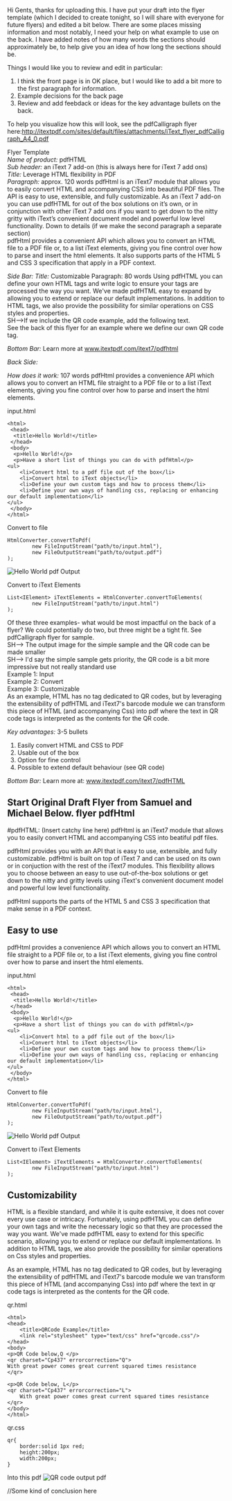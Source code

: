Hi Gents, thanks for uploading this. I have put your draft into the flyer template (which I decided to create tonight, so I will share with everyone for future flyers) and edited a bit below.  There are some places missing information and most notably, I need your help on what example to use on the back.  I have added notes of how many words the sections should approximately be, to help give you an idea of how long the sections should be.  

Things I would like you to review and edit in particular:

1. I think the front page is in OK place, but I would like to add a bit more to the first paragraph for information.
2. Example decisions for the back page
3. Review and add feebdack or ideas for the key advantage bullets on the back.

To help you visualize how this will look, see the pdfCalligraph flyer here:http://itextpdf.com/sites/default/files/attachments/iText_flyer_pdfCalligraph_A4_0.pdf


Flyer Template  
*Name of product:* pdfHTML  
*Sub header:* an iText 7 add-on (this is always here for iText 7 add ons)  
*Title:* Leverage HTML flexibility in PDF  
*Paragraph:*  approx. 120 words 
pdfHtml is an iText7 module that allows you to easily convert HTML and accompanying CSS into beautiful PDF files. The API is easy to use, extensible, and fully customizable.  As an iText 7 add-on you can use pdfHTML for out of the box solutions on it’s own, or in conjunction with other iText 7 add ons if you want to get down to the nitty gritty with iText’s convenient document model and powerful low level functionality.
Down to details (if we make the second paragraph a separate section)  
pdfHtml provides a convenient API which allows you to convert an HTML file to a PDF file or, to a list iText elements, giving you fine control over how to parse and insert the html elements. It also supports parts of the HTML 5 and CSS 3 specification that apply in a PDF context.  

*Side Bar:*
*Title:* Customizable
Paragraph: 80 words
Using pdfHTML you can define your own HTML tags and write logic to ensure your tags are processed the way you want. We've made pdfHTML easy to expand by allowing you to extend or replace our default implementations. In addition to HTML tags, we also provide the possibility for similar operations on CSS styles and properties.  
SH-->If we include the QR code example, add the following text.  
See the back of this flyer for an example where we define our own QR code tag.

*Bottom Bar:* Learn more at www.itextpdf.com/itext7/pdfhtml

*Back Side:*

*How does it work:* 107 words
pdfHtml provides a convenience API which allows you to convert an HTML file straight to a PDF file or to a list iText elements, giving you fine control over how to parse and insert the html elements.

input.html
```
<html>
 <head>
  <title>Hello World!</title>
 </head>
 <body>
  <p>Hello World!</p>
  <p>Have a short list of things you can do with pdfHtml</p>
<ul>
    <li>Convert html to a pdf file out of the box</li>
    <li>Convert html to iText objects</li>
    <li>Define your own custom tags and how to process them</li>
    <li>Define your own ways of handling css, replacing or enhancing our default implementation</li>
</ul>
 </body>
</html>
```

Convert to file
```
HtmlConverter.convertToPdf(
        new FileInputStream("path/to/input.html"),
        new FileOutputStream("path/to/output.pdf")
);
```

![Hello World pdf Output][hello_world]

Convert to iText Elements
```
List<IElement> iTextElements = HtmlConverter.convertToElements(
        new FileInputStream("path/to/input.html")
);
```

Of these three examples- what would be most impactful on the back of a flyer? We could potentially do two, but three might be a tight fit. See pdfCalligraph flyer for sample.  
SH--> The output image for the simple sample and the QR code can be made smaller  
SH--> I'd say the simple sample gets priority, the QR code is a bit more impressive but not really standard use  
Example 1: Input  
Example 2: Convert  
Example 3: Customizable  
As an example, HTML has no tag dedicated to QR codes, but by leveraging the extensibility of pdfHTML and iText7's barcode module we can transform this piece of HTML (and accompanying Css) into pdf where the text in QR code tags is interpreted as the contents for the QR code.

*Key advantages:* 3-5 bullets
1. Easily convert HTML and CSS to PDF
2. Usable out of the box  
3. Option for fine control
4. Possible to extend default behaviour (see QR code)


*Bottom Bar:* Learn more at: www.itextpdf.com/itext7/pdfHTML


Start Original Draft Flyer from Samuel and Michael Below.
flyer pdfHtml
-------------
#pdfHTML: (Insert catchy line here) 
pdfHtml is an iText7 module that allows you to easily convert HTML and accompanying CSS into beatiful pdf files.

pdfHtml provides you with an API that is easy to use, extensible, and fully customizable. pdfHtml is built on top of iText 7 and can be used on its own or in conjuction with the rest of the iText7 modules. This flexibility allows you to choose between an easy to use out-of-the-box solutions or get down to the nitty and gritty levels using iText's convenient document model and powerful low level functionality.

pdfHtml supports the parts of the HTML 5 and CSS 3 specification that make sense in a PDF context.

## Easy to use

pdfHtml provides a convenience API which allows you to convert an HTML file straight to a PDF file or, to a list iText elements, giving you fine control over how to parse and insert the html elements.

input.html
```
<html>
 <head>
  <title>Hello World!</title>
 </head>
 <body>
  <p>Hello World!</p>
  <p>Have a short list of things you can do with pdfHtml</p>
<ul>
    <li>Convert html to a pdf file out of the box</li>
    <li>Convert html to iText objects</li>
    <li>Define your own custom tags and how to process them</li>
    <li>Define your own ways of handling css, replacing or enhancing our default implementation</li>
</ul>
 </body>
</html>
```

Convert to file
```
HtmlConverter.convertToPdf(
        new FileInputStream("path/to/input.html"),
        new FileOutputStream("path/to/output.pdf")
);
```

![Hello World pdf Output][hello_world]

Convert to iText Elements
```
List<IElement> iTextElements = HtmlConverter.convertToElements(
        new FileInputStream("path/to/input.html")
);
```

## Customizability

HTML is a flexible standard, and while it is quite extensive, it does not cover every use case or intricacy. Fortunately, using pdfHTML you can define your own tags and write the necessary logic so that they are processed the way you want. We've made pdfHTML easy to extend for this specific scenario, allowing you to extend or replace our default implementations. In addition to HTML tags, we also provide the possibility for similar operations on Css styles and properties.

As an example, HTML has no tag dedicated to QR codes, but by leveraging the extensibility of pdfHTML and iText7's barcode module we van transform this piece of HTML (and accompanying Css) into pdf where the text in qr code tags is interpreted as the contents for the QR code.

qr.html
```
<html>
<head>
    <title>QRCode Example</title>
    <link rel="stylesheet" type="text/css" href="qrcode.css"/>
</head>
<body>
<p>QR Code below,Q </p>
<qr charset="Cp437" errorcorrection="Q">
With great power comes great current squared times resistance
</qr>

<p>QR Code below, L</p>
<qr charset="Cp437" errorcorrection="L">
    With great power comes great current squared times resistance
</qr>
</body>
</html>
```

qr.css
```
qr{
    border:solid 1px red;
    height:200px;
    width:200px;
}
```

Into this pdf
![QR code output pdf][qr_code]


//Some kind of conclusion here


[hello_world]: Images/HelloWorld_Output.png "Hello World output"

[qr_code]: Images/QRCode_Output.png "QR code example"